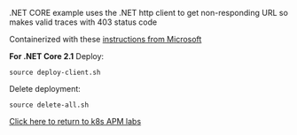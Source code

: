 .NET CORE example uses the .NET http client to get non-responding URL so makes valid traces with 403 status code

Containerized with these [instructions from Microsoft](https://docs.microsoft.com/en-us/dotnet/core/docker/build-container?tabs=windows)

**For .NET Core 2.1** 
Deploy:  
```
source deploy-client.sh
```

Delete deployment:
```
source delete-all.sh
```

[Click here to return to k8s APM labs](../README.md)